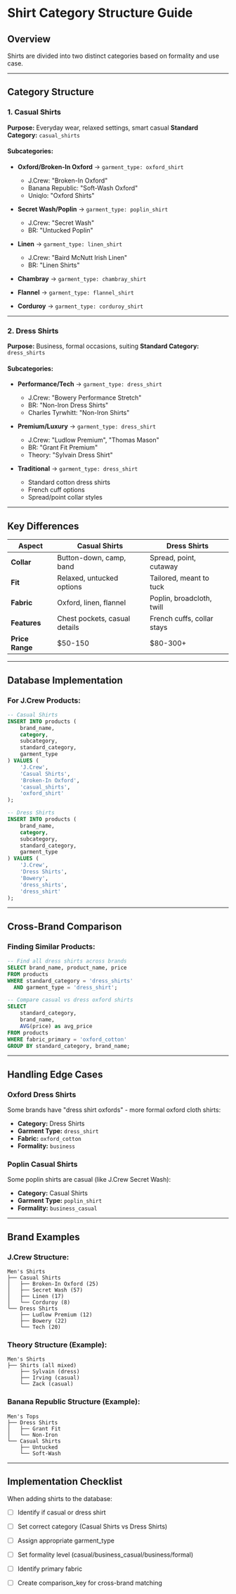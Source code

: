 # Shirt Category Structure Guide

## Overview
Shirts are divided into two distinct categories based on formality and use case.

---

## Category Structure

### 1. Casual Shirts
**Purpose:** Everyday wear, relaxed settings, smart casual
**Standard Category:** `casual_shirts`

#### Subcategories:
- **Oxford/Broken-In Oxford** → `garment_type: oxford_shirt`
  - J.Crew: "Broken-In Oxford"
  - Banana Republic: "Soft-Wash Oxford"
  - Uniqlo: "Oxford Shirts"

- **Secret Wash/Poplin** → `garment_type: poplin_shirt`
  - J.Crew: "Secret Wash"
  - BR: "Untucked Poplin"
  
- **Linen** → `garment_type: linen_shirt`
  - J.Crew: "Baird McNutt Irish Linen"
  - BR: "Linen Shirts"
  
- **Chambray** → `garment_type: chambray_shirt`
- **Flannel** → `garment_type: flannel_shirt`
- **Corduroy** → `garment_type: corduroy_shirt`

---

### 2. Dress Shirts
**Purpose:** Business, formal occasions, suiting
**Standard Category:** `dress_shirts`

#### Subcategories:
- **Performance/Tech** → `garment_type: dress_shirt`
  - J.Crew: "Bowery Performance Stretch"
  - BR: "Non-Iron Dress Shirts"
  - Charles Tyrwhitt: "Non-Iron Shirts"

- **Premium/Luxury** → `garment_type: dress_shirt`
  - J.Crew: "Ludlow Premium", "Thomas Mason"
  - BR: "Grant Fit Premium"
  - Theory: "Sylvain Dress Shirt"

- **Traditional** → `garment_type: dress_shirt`
  - Standard cotton dress shirts
  - French cuff options
  - Spread/point collar styles

---

## Key Differences

| Aspect | Casual Shirts | Dress Shirts |
|--------|--------------|--------------|
| **Collar** | Button-down, camp, band | Spread, point, cutaway |
| **Fit** | Relaxed, untucked options | Tailored, meant to tuck |
| **Fabric** | Oxford, linen, flannel | Poplin, broadcloth, twill |
| **Features** | Chest pockets, casual details | French cuffs, collar stays |
| **Price Range** | $50-150 | $80-300+ |

---

## Database Implementation

### For J.Crew Products:
```sql
-- Casual Shirts
INSERT INTO products (
    brand_name, 
    category, 
    subcategory,
    standard_category,
    garment_type
) VALUES (
    'J.Crew',
    'Casual Shirts',
    'Broken-In Oxford',
    'casual_shirts',
    'oxford_shirt'
);

-- Dress Shirts
INSERT INTO products (
    brand_name,
    category,
    subcategory,
    standard_category,
    garment_type
) VALUES (
    'J.Crew',
    'Dress Shirts',
    'Bowery',
    'dress_shirts',
    'dress_shirt'
);
```

---

## Cross-Brand Comparison

### Finding Similar Products:
```sql
-- Find all dress shirts across brands
SELECT brand_name, product_name, price
FROM products
WHERE standard_category = 'dress_shirts'
  AND garment_type = 'dress_shirt';

-- Compare casual vs dress oxford shirts
SELECT 
    standard_category,
    brand_name,
    AVG(price) as avg_price
FROM products
WHERE fabric_primary = 'oxford_cotton'
GROUP BY standard_category, brand_name;
```

---

## Handling Edge Cases

### Oxford Dress Shirts
Some brands have "dress shirt oxfords" - more formal oxford cloth shirts:
- **Category:** Dress Shirts
- **Garment Type:** `dress_shirt`
- **Fabric:** `oxford_cotton`
- **Formality:** `business`

### Poplin Casual Shirts
Some poplin shirts are casual (like J.Crew Secret Wash):
- **Category:** Casual Shirts
- **Garment Type:** `poplin_shirt`
- **Formality:** `business_casual`

---

## Brand Examples

### J.Crew Structure:
```
Men's Shirts
├── Casual Shirts
│   ├── Broken-In Oxford (25)
│   ├── Secret Wash (57)
│   ├── Linen (17)
│   └── Corduroy (8)
└── Dress Shirts
    ├── Ludlow Premium (12)
    ├── Bowery (22)
    └── Tech (20)
```

### Theory Structure (Example):
```
Men's Shirts
├── Shirts (all mixed)
    ├── Sylvain (dress)
    ├── Irving (casual)
    └── Zack (casual)
```

### Banana Republic Structure (Example):
```
Men's Tops
├── Dress Shirts
│   ├── Grant Fit
│   └── Non-Iron
└── Casual Shirts
    ├── Untucked
    └── Soft-Wash
```

---

## Implementation Checklist

When adding shirts to the database:
- [ ] Identify if casual or dress shirt
- [ ] Set correct category (Casual Shirts vs Dress Shirts)
- [ ] Assign appropriate garment_type
- [ ] Set formality level (casual/business_casual/business/formal)
- [ ] Identify primary fabric
- [ ] Create comparison_key for cross-brand matching



